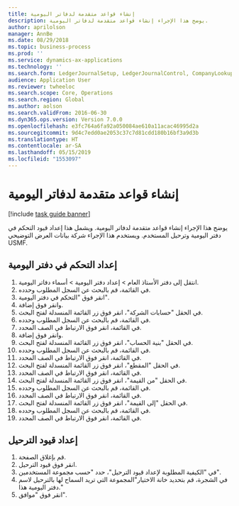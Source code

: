 ```yaml
---
title: إنشاء قواعد متقدمة لدفاتر اليومية
description: يوضح هذا الإجراء إنشاء قواعد متقدمة لدفاتر اليومية.
author: aprilolson
manager: AnnBe
ms.date: 08/29/2018
ms.topic: business-process
ms.prod: ''
ms.service: dynamics-ax-applications
ms.technology: ''
ms.search.form: LedgerJournalSetup, LedgerJournalControl, CompanyLookup, LedgerJournalPostControl
audience: Application User
ms.reviewer: twheeloc
ms.search.scope: Core, Operations
ms.search.region: Global
ms.author: aolson
ms.search.validFrom: 2016-06-30
ms.dyn365.ops.version: Version 7.0.0
ms.openlocfilehash: e3fc764a6fa92a050084ae610a11acac46995d2a
ms.sourcegitcommit: 9d4c7edd0ae2053c37c7d81cdd180b16bf3a9d3b
ms.translationtype: HT
ms.contentlocale: ar-SA
ms.lasthandoff: 05/15/2019
ms.locfileid: "1553097"
---
```

# <a name="create-advanced-rules-for-journals"></a>إنشاء قواعد متقدمة لدفاتر اليومية

[!include [task guide banner](../../includes/task-guide-banner.md)]

يوضح هذا الإجراء إنشاء قواعد متقدمة لدفاتر اليومية. ويشمل هذا إعداد قيود التحكم في دفتر اليومية وترحيل المستخدم. ويستخدم هذا الإجراء شركة بيانات العرض التوضيحي USMF.


## <a name="set-up-journal-control"></a>إعداد التحكم في دفتر اليومية
1. انتقل إلى دفتر الأستاذ العام > إعداد دفتر اليومية > أسماء دفاتر اليومية.
2. في القائمة، قم بالبحث عن السجل المطلوب وحدده.
3. انقر فوق "التحكم في دفتر اليومية".
4. وانقر فوق إضافة.
5. في الحقل "حسابات الشركة"، انقر فوق زر القائمة المنسدلة لفتح البحث.
6. في القائمة، قم بالبحث عن السجل المطلوب وحدده.
7. في القائمة، انقر فوق الارتباط في الصف المحدد.
8. وانقر فوق إضافة.
9. في الحقل "بنية الحساب"، انقر فوق زر القائمة المنسدلة لفتح البحث.
10. في القائمة، قم بالبحث عن السجل المطلوب وحدده.
11. في القائمة، انقر فوق الارتباط في الصف المحدد.
12. في الحقل "المقطع"، انقر فوق زر القائمة المنسدلة لفتح البحث.
13. في القائمة، انقر فوق الارتباط في الصف المحدد.
14. في الحقل "من القيمة"، انقر فوق زر القائمة المنسدلة لفتح البحث.
15. في القائمة، قم بالبحث عن السجل المطلوب وحدده.
16. في القائمة، انقر فوق الارتباط في الصف المحدد.
17. في الحقل "إلى القيمة‬"، انقر فوق زر القائمة المنسدلة لفتح البحث.
18. في القائمة، قم بالبحث عن السجل المطلوب وحدده.
19. في القائمة، انقر فوق الارتباط في الصف المحدد.

## <a name="set-up-posting-restrictions"></a>إعداد قيود الترحيل
1. قم بإغلاق الصفحة.
2. انقر فوق ‏‏قيود الترحيل.
3. في "الكيفية المطلوبة لإعداد قيود الترحيل"، حدد "حسب مجموعة المستخدمين".
4. في الشجرة، قم بتحديد خانة الاختيار"المجموعة التي تريد السماح لها بالترحيل لاسم دفتر اليومية هذا."
5. انقر فوق "موافق".


